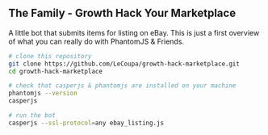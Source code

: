 The Family - Growth Hack Your Marketplace
---

A little bot that submits items for listing on eBay. This is just a first overview of what you can really do with PhantomJS & Friends.

```bash
# clone this repository
git clone https://github.com/LeCoupa/growth-hack-marketplace.git
cd growth-hack-marketplace

# check that casperjs & phantomjs are installed on your machine
phantomjs --version
casperjs

# run the bot
casperjs --ssl-protocol=any ebay_listing.js
```
